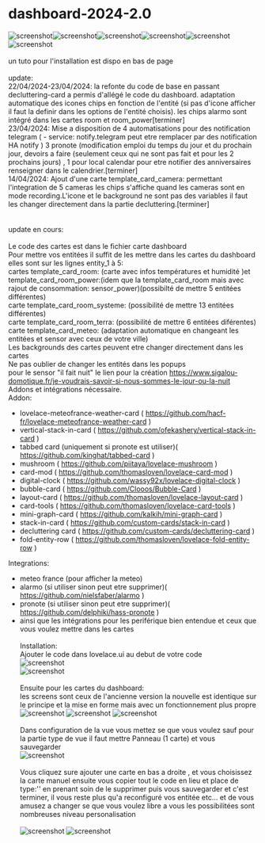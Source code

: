 # dashboard-2024-2.0 <br>
![screenshot](https://github.com/RomainRou/dashboard-2024-2.0/blob/main/dashboard_1.jpg)![screenshot](https://github.com/RomainRou/dashboard-2024-2.0/blob/main/dashboard_2.jpg)![screenshot](https://github.com/RomainRou/dashboard-2024-2.0/blob/main/popup_1.png)![screenshot](https://github.com/RomainRou/dashboard-2024-2.0/blob/main/popup_2.png)![screenshot](https://github.com/RomainRou/dashboard-2024-2.0/blob/main/popup_3.png)![screenshot](https://github.com/RomainRou/dashboard-2024-2.0/blob/main/popup_4.png)<br><br>
un tuto pour l'installation est dispo en bas de page<br>
<br>
update:<br>
22/04/2024-23/04/2024: la refonte du code de base en passant decluttering-card a permis d'allégé le code du dashboard. adaptation automatique des icones chips en fonction de l'entité (si pas d'icone afficher il faut la definir dans les options de l'entité choisis). les chips alarmo sont intégré dans les cartes room et room_power[terminer]<br>
23/04/2024: Mise a disposition de 4 automatisations pour des notification telegram ( - service: notify.telegram peut etre remplacer par des notification HA notify ) 3 pronote (modification emploi du temps du jour et du prochain jour, devoirs a faire (seulement ceux qui ne sont pas fait et pour les 2 prochains jours) , 1 pour local calendar pour etre notifier des anniversaires renseigner dans le calendrier.[terminer]<br>
14/04/2024: Ajout d'une carte  template_card_camera: permettant l'integration de 5 cameras les chips s'affiche quand les cameras sont en mode recording.L'icone et le background ne sont pas des variables il faut les changer directement dans la partie decluttering.[terminer]<br>
<br><br>
update en cours:<br>
<br>
Le code des cartes est dans le fichier carte dashboard<br>
Pour mettre vos entitées il suffit de les mettre dans les cartes du dashboard elles sont sur les lignes entity_1 à 5:<br>
cartes template_card_room: (carte avec infos températures et humidité )et template_card_room_power:(idem que la template_card_room mais avec rajout de consommation: sensor_power)(possibilté de mettre 5 entitées différentes)<br>
carte template_card_room_systeme: (possibilité de mettre 13 entitées différentes)<br>
carte template_card_room_terra: (possibilité de mettre 6 entitées diférentes)<br>
carte template_card_meteo: (adaptation automatique en changeant les entitées et sensor avec ceux de votre ville)<br>
Les backgrounds des cartes peuvent etre changer directement dans les cartes<br>
Ne pas oublier de changer les entités dans les popups <br>
pour le sensor "il fait nuit" le lien pour la création https://www.sigalou-domotique.fr/je-voudrais-savoir-si-nous-sommes-le-jour-ou-la-nuit<br>
Addons et intégrations nécessaire.<br>
Addon: 
  - lovelace-meteofrance-weather-card ( https://github.com/hacf-fr/lovelace-meteofrance-weather-card )
  - vertical-stack-in-card ( https://github.com/ofekashery/vertical-stack-in-card )
  - tabbed card (uniquement si pronote est utiliser)( https://github.com/kinghat/tabbed-card )
  - mushroom ( https://github.com/piitaya/lovelace-mushroom )
  - card-mod ( https://github.com/thomasloven/lovelace-card-mod )
  - digital-clock ( https://github.com/wassy92x/lovelace-digital-clock )
  - bubble-card ( https://github.com/Clooos/Bubble-Card )
  - layout-card ( https://github.com/thomasloven/lovelace-layout-card )
  - card-tools ( https://github.com/thomasloven/lovelace-card-tools )
  - mini-graph-card ( https://github.com/kalkih/mini-graph-card )
  - stack-in-card ( https://github.com/custom-cards/stack-in-card )
  - decluttering card ( https://github.com/custom-cards/decluttering-card )
  - fold-entity-row ( https://github.com/thomasloven/lovelace-fold-entity-row )


Integrations:
  - meteo france (pour afficher la meteo)
  - alarmo (si utiliser sinon peut etre supprimer)( https://github.com/nielsfaber/alarmo )
  - pronote (si utiliser sinon peut etre supprimer)( https://github.com/delphiki/hass-pronote )
  - ainsi que les intégrations pour les periférique bien entendue et ceux que vous voulez mettre dans les cartes<br><br>
Installation:<br>
Ajouter le code dans lovelace.ui au debut de votre code<br>
![screenshot](https://github.com/RomainRou/dashboard-2024-2.0/blob/main/lovelace_1.png)<br>
![screenshot](https://github.com/RomainRou/dashboard-2024-2.0/blob/main/lovelace_2.png)<br>
<br>Ensuite pour les cartes du dashboard:<br>les screens sont ceux de l'ancienne version la nouvelle est identique sur le principe et la mise en forme mais avec un fonctionnement plus propre <br>
![screenshot](https://github.com/RomainRou/dashboard/blob/main/2.png)
![screenshot](https://github.com/RomainRou/dashboard/blob/main/3.png)
![screenshot](https://github.com/RomainRou/dashboard/blob/main/4.png)<br><br>
Dans configuration de la vue vous mettez se que vous voulez sauf pour la partie type de vue il faut mettre Panneau (1 carte) et vous sauvegarder<br>
![screenshot](https://github.com/RomainRou/dashboard/blob/main/5.png)<br><br>
Vous cliquez sure ajouter une carte en bas a droite , et vous choisissez la carte manuel ensuite vous copier tout le code en lieu et place de type:'' en prenant soin de le supprimer puis vous sauvegarder et c'est terminer, il vous reste plus qu'a reconfiguré vos entitée etc... et de vous amusez a changer se que vous voulez libre a vous les possibilitées sont nombreuses niveau personalisation <br><br>
![screenshot](https://github.com/RomainRou/dashboard/blob/main/6.png)
![screenshot](https://github.com/RomainRou/dashboard/blob/main/7.png)
  

